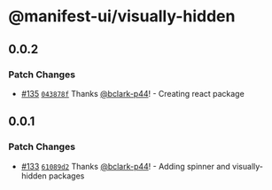 # @manifest-ui/visually-hidden

## 0.0.2

### Patch Changes

- [#135](https://github.com/project44/manifest-ui/pull/135) [`043878f`](https://github.com/project44/manifest-ui/commit/043878f5ca997b35c3a76bb05f0a5012c5b09002) Thanks [@bclark-p44](https://github.com/bclark-p44)! - Creating react package

## 0.0.1

### Patch Changes

- [#133](https://github.com/project44/manifest-ui/pull/133) [`61089d2`](https://github.com/project44/manifest-ui/commit/61089d21fdb9437374ac2d9cadfec1218a6d5113) Thanks [@bclark-p44](https://github.com/bclark-p44)! - Adding spinner and visually-hidden packages
